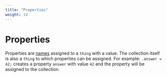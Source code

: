 ```yaml
---
title: "Properties"
weight: 14
---
```


# Properties

Properties are [names](../names) assigned to a `thing` with a value. The collection itself is also a `thing` to which properties can be assigned.
For example: `.answer = 42;` creates a property `answer` with value `42` and the property will be assigned to the collection.